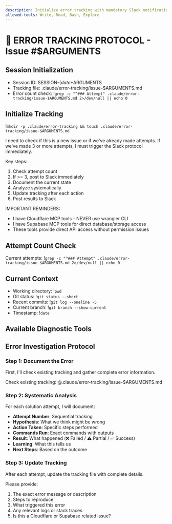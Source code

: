 ```yaml
---
description: Initialize error tracking with mandatory Slack notifications after 3 attempts
allowed-tools: Write, Read, Bash, Explore
---
```


# 🚨 ERROR TRACKING PROTOCOL - Issue #$ARGUMENTS

## Session Initialization
- Session ID: SESSION-$(date +%s)-$ARGUMENTS
- Tracking file: .claude/error-tracking/issue-$ARGUMENTS.md
- Error count check: !`grep -c "^### Attempt" .claude/error-tracking/issue-$ARGUMENTS.md 2>/dev/null || echo 0`

## Initialize Tracking
!`mkdir -p .claude/error-tracking && touch .claude/error-tracking/issue-$ARGUMENTS.md`

<ultrathinking>
I need to check if this is a new issue or if we've already made attempts. If we've made 3 or more attempts, I must trigger the Slack protocol immediately.

Key steps:
1. Check attempt count
2. If >= 3, post to Slack immediately
3. Document the current state
4. Analyze systematically
5. Update tracking after each action
6. Post results to Slack

IMPORTANT REMINDERS:
- I have Cloudflare MCP tools - NEVER use wrangler CLI
- I have Supabase MCP tools for direct database/storage access
- These tools provide direct API access without permission issues
</ultrathinking>

## Attempt Count Check
Current attempts: !`grep -c "^### Attempt" .claude/error-tracking/issue-$ARGUMENTS.md 2>/dev/null || echo 0`

## Current Context
- Working directory: !`pwd`
- Git status: !`git status --short`
- Recent commits: !`git log --oneline -5`
- Current branch: !`git branch --show-current`
- Timestamp: !`date`

## Available Diagnostic Tools

## Error Investigation Protocol

### Step 1: Document the Error
First, I'll check existing tracking and gather complete error information.

Check existing tracking: @.claude/error-tracking/issue-$ARGUMENTS.md

### Step 2: Systematic Analysis
For each solution attempt, I will document:
- **Attempt Number**: Sequential tracking
- **Hypothesis**: What we think might be wrong
- **Action Taken**: Specific steps performed
- **Commands Run**: Exact commands with outputs
- **Result**: What happened (❌ Failed / ⚠️ Partial / ✅ Success)
- **Learning**: What this tells us
- **Next Steps**: Based on the outcome

### Step 3: Update Tracking
After each attempt, update the tracking file with complete details.

Please provide:
1. The exact error message or description
2. Steps to reproduce
3. What triggered this error
4. Any relevant logs or stack traces
5. Is this a Cloudflare or Supabase related issue?